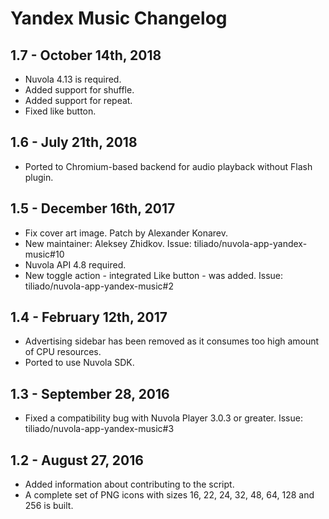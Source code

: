 Yandex Music Changelog
======================

1.7 - October 14th, 2018
------------------------

  * Nuvola 4.13 is required.
  * Added support for shuffle.
  * Added support for repeat.
  * Fixed like button.

1.6 - July 21th, 2018
---------------------

  * Ported to Chromium-based backend for audio playback without Flash plugin.

1.5 - December 16th, 2017
----------------------

  * Fix cover art image. Patch by Alexander Konarev.
  * New maintainer: Aleksey Zhidkov. Issue: tiliado/nuvola-app-yandex-music#10
  * Nuvola API 4.8 required.
  * New toggle action - integrated Like button - was added. Issue: tiliado/nuvola-app-yandex-music#2

1.4 - February 12th, 2017
-------------------------

  * Advertising sidebar has been removed as it consumes too high amount of CPU resources.
  * Ported to use Nuvola SDK.

1.3 - September 28, 2016
------------------------

  * Fixed a compatibility bug with Nuvola Player 3.0.3 or greater. Issue: tiliado/nuvola-app-yandex-music#3

1.2 - August 27, 2016
-----------------------

  * Added information about contributing to the script.
  * A complete set of PNG icons with sizes 16, 22, 24, 32, 48, 64, 128 and 256 is built.
